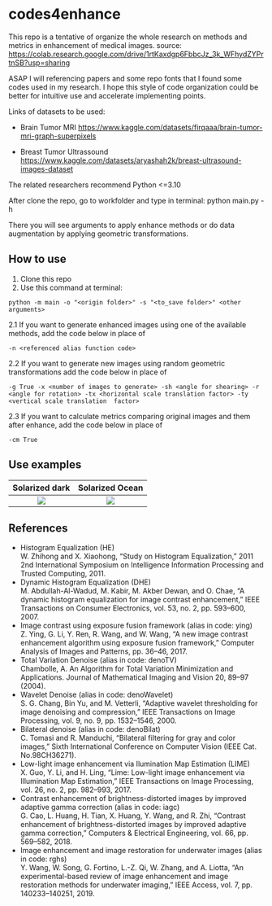 # codes4enhance

This repo is a tentative of organize the whole research on methods and metrics in enhancement of medical images. source: https://colab.research.google.com/drive/1rtKaxdgp6FbbcJz_3k_WFhydZYPrtnSB?usp=sharing

ASAP I will referencing papers and some repo fonts that I found some codes used in my research. I hope this style of code organization could be better for intuitive use and accelerate implementing points.

Links of datasets to be used:

- Brain Tumor MRI
https://www.kaggle.com/datasets/firqaaa/brain-tumor-mri-graph-superpixels

- Breast Tumor Ultrassound
https://www.kaggle.com/datasets/aryashah2k/breast-ultrasound-images-dataset

The related researchers recommend Python <=3.10

After clone the repo, go to workfolder and type in terminal:
python main.py -h

There you will see arguments to apply enhance methods or do data augmentation by applying geometric transformations.

## How to use

 1. Clone this repo
 2. Use this command at terminal:
 ```
 python -m main -o "<origin folder>" -s "<to_save folder>" <other arguments>
 ```
   2.1 If you want to generate enhanced images using one of the available methods, add  the code below in place of <other arguments>   
 ``` 
 -n <referenced alias function code> 
 ```
   2.2 If you want to generate new images using random geometric transformations add  the code below in place of <other arguments>    
 ``` 
 -g True -x <number of images to generate> -sh <angle for shearing> -r <angle for rotation> -tx <horizontal scale translation factor> -ty <vertical scale translation  factor>
 ```
   2.3 If you want to calculate metrics comparing original images and them after enhance, add the code below in place of <other arguments>   
 ``` 
 -cm True 
 ```

## Use examples

Solarized dark             |  Solarized Ocean
:-------------------------:|:-------------------------:
![](https://...Dark.png)  |  ![](https://...Ocean.png)


## References
 - Histogram Equalization (HE)  
  W. Zhihong and X. Xiaohong, “Study on Histogram Equalization,” 2011 2nd International Symposium on Intelligence Information Processing and Trusted Computing, 2011. 
 - Dynamic Histogram Equalization (DHE)  
  M. Abdullah-Al-Wadud, M. Kabir, M. Akber Dewan, and O. Chae, “A dynamic histogram equalization for image contrast enhancement,” IEEE Transactions on Consumer Electronics, vol. 53, no. 2, pp. 593–600, 2007. 
 - Image contrast using exposure fusion framework (alias in code: ying)  
  Z. Ying, G. Li, Y. Ren, R. Wang, and W. Wang, “A new image contrast enhancement algorithm using exposure fusion framework,” Computer Analysis of Images and Patterns, pp. 36–46, 2017. 
 - Total Variation Denoise (alias in code: denoTV)  
  Chambolle, A. An Algorithm for Total Variation Minimization and Applications. Journal of Mathematical Imaging and Vision 20, 89–97 (2004).
 - Wavelet Denoise (alias in code: denoWavelet)  
  S. G. Chang, Bin Yu, and M. Vetterli, “Adaptive wavelet thresholding for image denoising and compression,” IEEE Transactions on Image Processing, vol. 9, no. 9, pp. 1532–1546, 2000.
 - Bilateral denoise (alias in code: denoBilat)  
  C. Tomasi and R. Manduchi, “Bilateral filtering for gray and color images,” Sixth International Conference on Computer Vision (IEEE Cat. No.98CH36271). 
 - Low-light image enhancement via Ilumination Map Estimation (LIME)  
  X. Guo, Y. Li, and H. Ling, “Lime: Low-light image enhancement via Illumination Map Estimation,” IEEE Transactions on Image Processing, vol. 26, no. 2, pp. 982–993, 2017. 
 - Contrast enhancement of brightness-distorted images by improved adaptive gamma correction (alias in code: iagc)  
  G. Cao, L. Huang, H. Tian, X. Huang, Y. Wang, and R. Zhi, “Contrast enhancement of brightness-distorted images by improved adaptive gamma correction,” Computers &amp; Electrical Engineering, vol. 66, pp. 569–582, 2018. 
 - Image enhancement and image restoration for underwater images (alias in code: rghs)  
  Y. Wang, W. Song, G. Fortino, L.-Z. Qi, W. Zhang, and A. Liotta, “An experimental-based review of image enhancement and image restoration methods for underwater imaging,” IEEE Access, vol. 7, pp. 140233–140251, 2019. 

